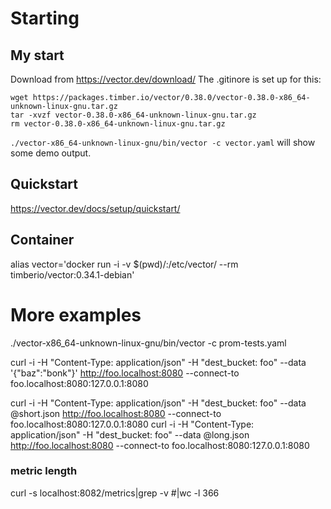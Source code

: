 # Starting
## My start
Download from https://vector.dev/download/  The .gitinore is set up for this:

```
wget https://packages.timber.io/vector/0.38.0/vector-0.38.0-x86_64-unknown-linux-gnu.tar.gz
tar -xvzf vector-0.38.0-x86_64-unknown-linux-gnu.tar.gz
rm vector-0.38.0-x86_64-unknown-linux-gnu.tar.gz
```

```./vector-x86_64-unknown-linux-gnu/bin/vector -c vector.yaml``` will show some demo output.

## Quickstart
https://vector.dev/docs/setup/quickstart/

## Container
alias vector='docker run -i -v $(pwd)/:/etc/vector/ --rm timberio/vector:0.34.1-debian'

# More examples
./vector-x86_64-unknown-linux-gnu/bin/vector -c prom-tests.yaml 


curl -i -H "Content-Type: application/json" -H "dest_bucket: foo" --data '{"baz":"bonk"}' http://foo.localhost:8080 --connect-to foo.localhost:8080:127.0.0.1:8080

curl -i -H "Content-Type: application/json" -H "dest_bucket: foo" --data @short.json http://foo.localhost:8080 --connect-to foo.localhost:8080:127.0.0.1:8080
curl -i -H "Content-Type: application/json" -H "dest_bucket: foo" --data @long.json http://foo.localhost:8080 --connect-to foo.localhost:8080:127.0.0.1:8080


### metric length
curl -s localhost:8082/metrics|grep -v \#|wc -l
366